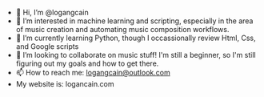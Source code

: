 - 👋 Hi, I’m @logangcain
- 👀 I’m interested in machine learning and scripting, especially in the area of music creation and automating music composition workflows.
- 🌱 I’m currently learning Python, though I occassionally review Html, Css, and Google scripts 
- 💞️ I’m looking to collaborate on music stuff! I'm still a beginner, so I'm still figuring out my goals and how to get there. 
- 📫 How to reach me: logangcain@outlook.com 
- My website is: logancain.com 
<!---
logangcain/logangcain is a ✨ special ✨ repository because its `README.md` (this file) appears on your GitHub profile.
You can click the Preview link to take a look at your changes.
--->
